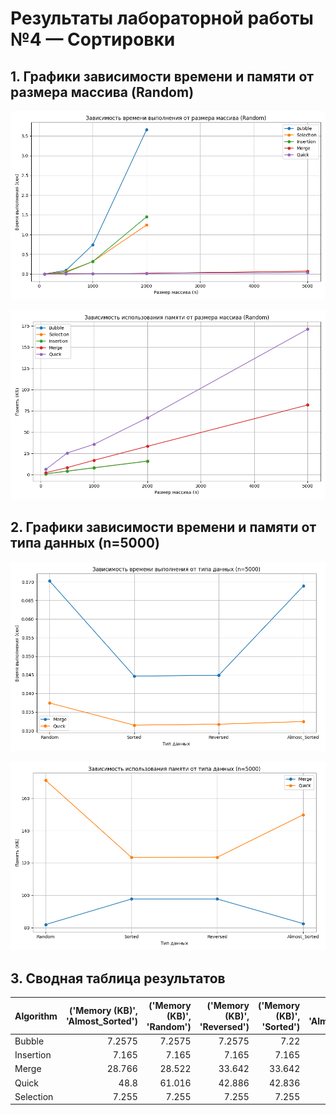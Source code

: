 # Результаты лабораторной работы №4 — Сортировки

## 1. Графики зависимости времени и памяти от размера массива (Random)

![Время выполнения](time_vs_size_random.png)

![Память](memory_vs_size_random.png)

## 2. Графики зависимости времени и памяти от типа данных (n=5000)

![Время выполнения](time_vs_type_5000.png)

![Память](memory_vs_type_5000.png)

## 3. Сводная таблица результатов

| Algorithm   |   ('Memory (KB)', 'Almost_Sorted') |   ('Memory (KB)', 'Random') |   ('Memory (KB)', 'Reversed') |   ('Memory (KB)', 'Sorted') |   ('Time', 'Almost_Sorted') |   ('Time', 'Random') |   ('Time', 'Reversed') |   ('Time', 'Sorted') |
|:------------|-----------------------------------:|----------------------------:|------------------------------:|----------------------------:|----------------------------:|---------------------:|-----------------------:|---------------------:|
| Bubble      |                             7.2575 |                      7.2575 |                        7.2575 |                       7.22  |                   0.67553   |            1.12322   |              1.41999   |            0.001024  |
| Insertion   |                             7.165  |                      7.165  |                        7.165  |                       7.165 |                   0.0568085 |            0.452075  |              0.738383  |            0.001582  |
| Merge       |                            28.766  |                     28.522  |                       33.642  |                      33.642 |                   0.0188632 |            0.0198016 |              0.0129132 |            0.0129692 |
| Quick       |                            48.8    |                     61.016  |                       42.886  |                      42.836 |                   0.0112022 |            0.0131914 |              0.01054   |            0.0102878 |
| Selection   |                             7.255  |                      7.255  |                        7.255  |                       7.255 |                   0.397493  |            0.404807  |              0.418386  |            0.408659  |
